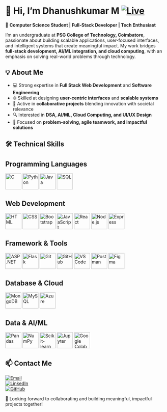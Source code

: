 # 👋 Hi, I’m Dhanushkumar M  [![Live](https://img.shields.io/badge/Live-countriq.netlify.app-leafgreen?style=for-the-badge)](https://dhanushkumarms.netlify.app/)

🚀 **Computer Science Student | Full-Stack Developer | Tech Enthusiast**  

I’m an undergraduate at **PSG College of Technology, Coimbatore**, passionate about building scalable applications, user-focused interfaces, and intelligent systems that create meaningful impact. My work bridges **full-stack development, AI/ML integration, and cloud computing**, with an emphasis on solving real-world problems through technology.  


## 💡 About Me  
- 💻 Strong expertise in **Full Stack Web Development** and **Software Engineering**  
- 🌐 Skilled at designing **user-centric interfaces** and **scalable systems**  
- 🤝 Active in **collaborative projects** blending innovation with societal relevance  
- 🔍 Interested in **DSA, AI/ML, Cloud Computing, and UI/UX Design**  
- 🎯 Focused on **problem-solving, agile teamwork, and impactful solutions**  


## 🛠️ Technical Skills  

## Programming Languages
<p align="left">
  <!-- Added -->
  <img src="https://cdn.jsdelivr.net/gh/devicons/devicon/icons/c/c-original.svg" alt="C" width="50" height="50"/>
  <img src="https://cdn.jsdelivr.net/gh/devicons/devicon/icons/python/python-original.svg" alt="Python" width="50" height="50"/>
  <img src="https://cdn.jsdelivr.net/gh/devicons/devicon/icons/java/java-original.svg" alt="Java" width="50" height="50"/>
  <img src="https://cdn.jsdelivr.net/gh/devicons/devicon/icons/mysql/mysql-original.svg" alt="SQL" width="50" height="50"/>
</p>

## Web Development

<p align="left">
  <img src="https://cdn.jsdelivr.net/gh/devicons/devicon/icons/html5/html5-original.svg" alt="HTML" width="50" height="50"/>
  <img src="https://cdn.jsdelivr.net/gh/devicons/devicon/icons/css3/css3-original.svg" alt="CSS" width="50" height="50"/>
  <img src="https://cdn.jsdelivr.net/gh/devicons/devicon/icons/bootstrap/bootstrap-original.svg" alt="Bootstrap" width="50" height="50"/>
  <img src="https://cdn.jsdelivr.net/gh/devicons/devicon/icons/javascript/javascript-original.svg" alt="JavaScript" width="50" height="50"/>
  <img src="https://cdn.jsdelivr.net/gh/devicons/devicon/icons/react/react-original.svg" alt="React" width="50" height="50"/>
  <img src="https://cdn.jsdelivr.net/gh/devicons/devicon/icons/nodejs/nodejs-original.svg" alt="Node.js" width="50" height="50"/>
  <img src="https://cdn.jsdelivr.net/gh/devicons/devicon/icons/express/express-original.svg" alt="Express" width="50" height="50"/>
</p>

## Framework & Tools 

<p align="left">
  <img src="https://cdn.jsdelivr.net/gh/devicons/devicon/icons/dotnetcore/dotnetcore-original.svg" alt="ASP.NET" width="50" height="50"/>
  <img src="https://cdn.jsdelivr.net/gh/devicons/devicon/icons/flask/flask-original.svg" alt="Flask" width="50" height="50" bg-color="white"/>
  <img src="https://cdn.jsdelivr.net/gh/devicons/devicon/icons/git/git-original.svg" alt="Git" width="50" height="50"/>
  <img src="https://cdn.jsdelivr.net/gh/devicons/devicon/icons/github/github-original.svg" alt="GitHub" width="50" height="50"/>
  <img src="https://cdn.jsdelivr.net/gh/devicons/devicon/icons/vscode/vscode-original.svg" alt="VS Code" width="50" height="50"/>
  <img src="https://cdn.jsdelivr.net/gh/devicons/devicon/icons/postman/postman-original.svg" alt="Postman" width="50" height="50"/>
  <img src="https://cdn.jsdelivr.net/gh/devicons/devicon/icons/figma/figma-original.svg" alt="Figma" width="50" height="50"/>
</p>

## Database & Cloud

<p align="left">
  <img src="https://cdn.jsdelivr.net/gh/devicons/devicon/icons/mongodb/mongodb-original.svg" alt="MongoDB" width="50" height="50"/>
  <img src="https://cdn.jsdelivr.net/gh/devicons/devicon/icons/mysql/mysql-original.svg" alt="MySQL" width="50" height="50"/>
  <img src="https://cdn.jsdelivr.net/gh/devicons/devicon/icons/azure/azure-original.svg" alt="Azure" width="50" height="50"/>
</p>

## Data & AI/ML

<p align="left">
  <img src="https://cdn.jsdelivr.net/gh/devicons/devicon/icons/pandas/pandas-original.svg" alt="Pandas" width="50" height="50"/>
  <img src="https://cdn.jsdelivr.net/gh/devicons/devicon/icons/numpy/numpy-original.svg" alt="NumPy" width="50" height="50"/>
  <img src="https://cdn.jsdelivr.net/gh/devicons/devicon/icons/scikitlearn/scikitlearn-original.svg" alt="Scikit-learn" width="50" height="50"/>
  <img src="https://cdn.jsdelivr.net/gh/devicons/devicon/icons/jupyter/jupyter-original.svg" alt="Jupyter" width="50" height="50"/>
  <img src="https://cdn.jsdelivr.net/gh/devicons/devicon/icons/googlecolab/googlecolab-original.svg" alt="Google Colab" width="50" height="50"/>
</p>




## 📫 Contact Me  

[![Email](https://img.shields.io/badge/Email-dhanushkumarms12%40gmail.com-red?style=for-the-badge&logo=gmail&logoColor=white)](mailto:dhanushkumarms12@gmail.com)  
[![LinkedIn](https://img.shields.io/badge/LinkedIn-dhanushkumarms-blue?style=for-the-badge&logo=linkedin&logoColor=white)](https://www.linkedin.com/in/dhanushkumarms/)  
[![GitHub](https://img.shields.io/badge/GitHub-dhanushkumarms-black?style=for-the-badge&logo=github&logoColor=white)](https://github.com/dhanushkumarms)  


🎯 Looking forward to collaborating and building meaningful, impactful projects together!
